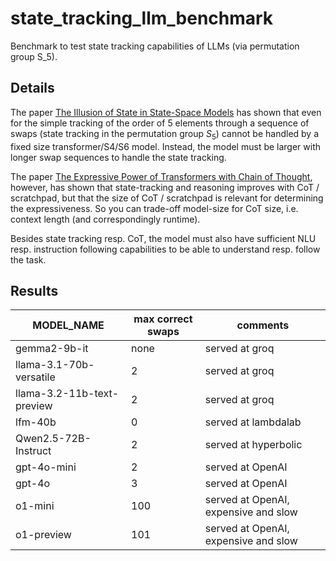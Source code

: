 # state_tracking_llm_benchmark

Benchmark to test state tracking capabilities of LLMs (via permutation group S_5).

## Details

The paper [The Illusion of State in State-Space Models](https://arxiv.org/pdf/2404.08819) has shown that even for the simple tracking of the order of 5 elements through a sequence of swaps (state tracking in the permutation group $S_5$) cannot be handled by a fixed size transformer/S4/S6 model. Instead, the model must be larger with longer swap sequences to handle the state tracking.

The paper [The Expressive Power of Transformers with Chain of Thought](https://arxiv.org/pdf/2310.07923), however, has shown that state-tracking and reasoning improves with CoT / scratchpad, but that the size of CoT / scratchpad is relevant for determining the expressiveness. So you can trade-off model-size for CoT size, i.e. context length (and correspondingly runtime).

Besides state tracking resp. CoT, the model must also have sufficient NLU resp. instruction following capabilities to be able to understand resp. follow the task.

## Results

| MODEL_NAME                 | max correct swaps | comments             |
| -------------------------- | ----------------- | -------------------- |
| gemma2-9b-it               | none              | served at groq       |
| llama-3.1-70b-versatile    | 2                 | served at groq       |
| llama-3.2-11b-text-preview | 2                 | served at groq       |
| lfm-40b                    | 0                 | served at lambdalab  |
| Qwen2.5-72B-Instruct       | 2                 | served at hyperbolic |
| gpt-4o-mini                | 2                 | served at OpenAI     |
| gpt-4o                     | 3                 | served at OpenAI     |
| o1-mini                    | 100               | served at OpenAI, expensive and slow|
| o1-preview                 | 101               | served at OpenAI, expensive and slow|
